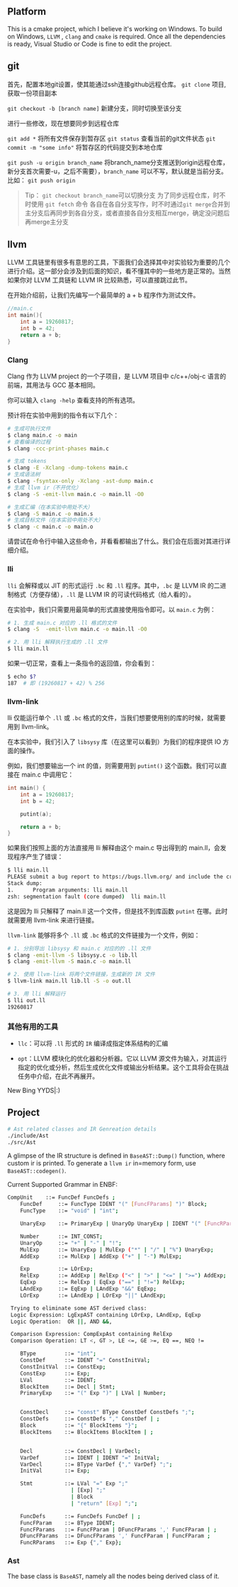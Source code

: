 ## Platform
This is a cmake project, which I believe it's working on Windows.
To build on Windows, `LLVM` , `clang` and `cmake` is required.
Once all the dependencies is ready, Visual Studio or Code is fine to edit the project.

## git

首先，配置本地git设置，使其能通过ssh连接github远程仓库。
`git clone` 项目, 获取一份项目副本

`git checkout -b [branch name]` 新建分支，同时切换至该分支

进行一些修改，现在想要同步到远程仓库

`git add *` 将所有文件保存到暂存区
`git status` 查看当前的git文件状态
`git commit -m "some info"` 将暂存区的代码提交到本地仓库

`git push -u origin branch_name`
将branch_name分支推送到origin远程仓库，
新分支首次需要-u，之后不需要），`branch_name` 可以不写，默认就是当前分支。
比如： `git push origin`

> Tip：
> `git checkout branch_name`可以切换分支
> 为了同步远程仓库，时不时使用 `git fetch` 命令
> 各自在各自分支写作，时不时通过`git merge`合并到主分支后再同步到各自分支，或者直接各自分支相互merge，确定没问题后再merge主分支

## llvm

LLVM 工具链里有很多有意思的工具，下面我们会选择其中对实验较为重要的几个进行介绍。这一部分会涉及到后面的知识，看不懂其中的一些地方是正常的。当然如果你对 LLVM 工具链和 LLVM IR 比较熟悉，可以直接跳过此节。

在开始介绍前，让我们先编写一个最简单的 a + b 程序作为测试文件。
```cpp
//main.c
int main(){
    int a = 19260817;
    int b = 42;
    return a + b;
}
```
### Clang

Clang 作为 LLVM project 的一个子项目，是 LLVM 项目中 c/c++/obj-c 语言的前端，其用法与 GCC 基本相同。

你可以输入 `clang -help` 查看支持的所有选项。

预计将在实验中用到的指令有以下几个：

```bash
# 生成可执行文件
$ clang main.c -o main
# 查看编译的过程
$ clang -ccc-print-phases main.c

# 生成 tokens
$ clang -E -Xclang -dump-tokens main.c
# 生成语法树
$ clang -fsyntax-only -Xclang -ast-dump main.c
# 生成 llvm ir（不开优化）
$ clang -S -emit-llvm main.c -o main.ll -O0

# 生成汇编（在本实验中用处不大）
$ clang -S main.c -o main.s
# 生成目标文件（在本实验中用处不大）
$ clang -c main.c -o main.o
```

请尝试在命令行中输入这些命令，并看看都输出了什么。我们会在后面对其进行详细介绍。

### lli

`lli` 会解释或以 JIT 的形式运行 `.bc` 和 `.ll` 程序。其中，`.bc` 是 LLVM IR 的二进制格式（方便存储），`.ll` 是 LLVM IR 的可读代码格式（给人看的）。

在实验中，我们只需要用最简单的形式直接使用指令即可。以 `main.c` 为例：

```bash
# 1. 生成 main.c 对应的 .ll 格式的文件
$ clang -S  -emit-llvm main.c -o main.ll -O0

# 2. 用 lli 解释执行生成的 .ll 文件
$ lli main.ll
```

如果一切正常，查看上一条指令的返回值，你会看到：

```bash
$ echo $?
187  # 即 (19260817 + 42) % 256
```

### llvm-link
lli 仅能运行单个 `.ll` 或 `.bc` 格式的文件，当我们想要使用别的库的时候，就需要用到 llvm-link。

在本实验中，我们引入了 `libsysy` 库（在这里可以看到）为我们的程序提供 IO 方面的操作。

例如，我们想要输出一个 int 的值，则需要用到 `putint()` 这个函数。我们可以直接在 main.c 中调用它：

```cpp
int main() {
    int a = 19260817;
    int b = 42;

    putint(a);

    return a + b;
}
```

如果我们按照上面的方法直接用 lli 解释由这个 main.c 导出得到的 main.ll，会发现程序产生了错误：

```bash
$ lli main.ll
PLEASE submit a bug report to https://bugs.llvm.org/ and include the crash backtrace.
Stack dump:
1.      Program arguments: lli main.ll
zsh: segmentation fault (core dumped)  lli main.ll
```
这是因为 lli 只解释了 main.ll 这一个文件，但是找不到库函数 `putint` 在哪。此时就需要用 llvm-link 来进行链接。

`llvm-link` 能够将多个 `.ll` 或 `.bc` 格式的文件链接为一个文件，例如：

```bash
# 1. 分别导出 libsysy 和 main.c 对应的的 .ll 文件
$ clang -emit-llvm -S libsysy.c -o lib.ll
$ clang -emit-llvm -S main.c -o main.ll

# 2. 使用 llvm-link 将两个文件链接，生成新的 IR 文件
$ llvm-link main.ll lib.ll -S -o out.ll

# 3. 用 lli 解释运行
$ lli out.ll
19260817
```

### 其他有用的工具
- `llc`：可以将 `.ll` 形式的 `IR` 编译成指定体系结构的汇编

- `opt`：LLVM 模块化的优化器和分析器。它以 LLVM 源文件为输入，对其运行指定的优化或分析，然后生成优化文件或输出分析结果。这个工具将会在挑战任务中介绍，在此不再展开。

New Bing YYDS|:)

## Project

```bash
# Ast related classes and IR Genreation details
./include/Ast
./src/Ast

```

A glimpse of the IR structure is defined in `BaseAST::Dump()` function, where custom ir is printed.
To generate a `llvm ir` in=memory form, use `BaseAST::codegen()`.

Current Supported Grammar in ENBF:

```bash
CompUnit    ::= FuncDef FuncDefs ;
    FuncDef     ::= FuncType IDENT "(" [FuncFParams] ")" Block;
    FuncType    ::= "void" | "int";

    UnaryExp    ::= PrimaryExp | UnaryOp UnaryExp | IDENT "(" [FuncRParams] ")";

    Number      ::= INT_CONST;
    UnaryOp     ::= "+" | "-" | "!";
    MulExp      ::= UnaryExp | MulExp ("*" | "/" | "%") UnaryExp;
    AddExp      ::= MulExp | AddExp ("+" | "-") MulExp;

    Exp         ::= LOrExp;
    RelExp      ::= AddExp | RelExp ("<" | ">" | "<=" | ">=") AddExp;
    EqExp       ::= RelExp | EqExp ("==" | "!=") RelExp;
    LAndExp     ::= EqExp | LAndExp "&&" EqExp;
    LOrExp      ::= LAndExp | LOrExp "||" LAndExp;

 Trying to eliminate some AST derived class:
 Logic Expression: LgExpAST containing LOrExp, LAndExp, EqExp
 Logic Operation:  OR ||, AND &&,

 Comparison Expression: CompExpAst containing RelExp
 Comparison Operation: LT <, GT >, LE <=, GE >=, EQ ==, NEQ !=

    BType         ::= "int";
    ConstDef      ::= IDENT "=" ConstInitVal;
    ConstInitVal  ::= ConstExp;
    ConstExp      ::= Exp;
    LVal          ::= IDENT;
    BlockItem     ::= Decl | Stmt;
    PrimaryExp    ::= "(" Exp ")" | LVal | Number;


    ConstDecl     ::= "const" BType ConstDef ConstDefs ";";
    ConstDefs     ::= ConstDefs "," ConstDef | ;
    Block         ::= "{" BlockItems "}";
    BlockItems    ::= BlockItems BlockItem | ;


    Decl          ::= ConstDecl | VarDecl;
    VarDef        ::= IDENT | IDENT "=" InitVal;
    VarDecl       ::= BType VarDef {"," VarDef} ";";
    InitVal       ::= Exp;

    Stmt          ::= LVal "=" Exp ";"
                    | [Exp] ";"
                    | Block
                    | "return" [Exp] ";";

    FuncDefs      ::= FuncDefs FuncDef | ;
    FuncFParam    ::= BType IDENT;
    FuncFParams   ::= FuncFParam | DFuncFParams ',' FuncFParam | ;
    DFuncFParams  ::= DFuncFParams ',' FuncFParam | FuncFParam ;
    FuncRParams   ::= Exp {"," Exp};
```

### Ast
The base class is `BaseAST`, namely all the nodes being derived class of it.